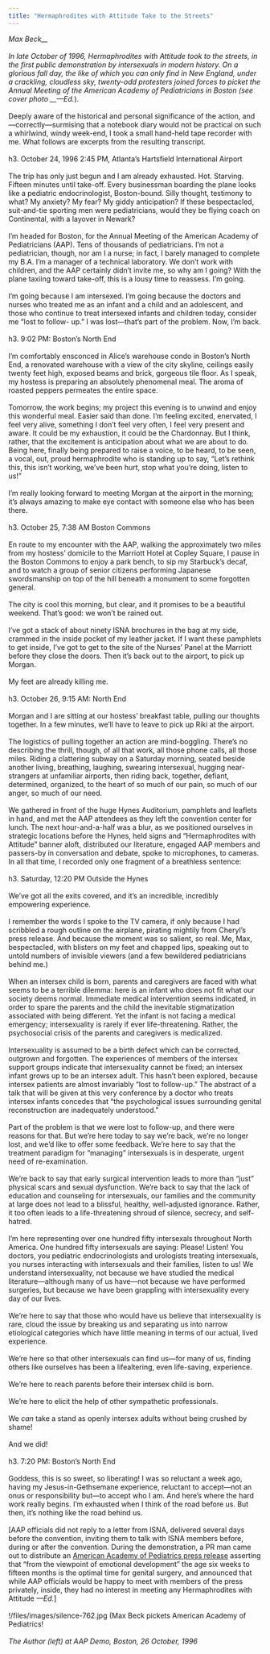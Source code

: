 ```yaml
---
title: "Hermaphrodites with Attitude Take to the Streets"
---
```


_Max Beck\_\_<br><br>In late October of 1996, Hermaphrodites with Attitude took to the streets, in the first public demonstration by intersexuals in modern history. On a glorious fall day, the like of which you can only find in New England, under a crackling, cloudless sky, twenty-odd protesters joined forces to picket the Annual Meeting of the American Academy of Pediatricians in Boston (see cover photo \_\_&#8212;Ed._).<br><br>Deeply aware of the historical and personal significance of the action, and&#8212;correctly&#8212;surmising that a notebook diary would not be practical on such a whirlwind, windy week-end, I took a small hand-held tape recorder with me. What follows are excerpts from the resulting transcript.<br><br>h3. October 24, 1996 2:45 PM, Atlanta&#8217;s Hartsfield International Airport<br><br>The trip has only just begun and I am already exhausted. Hot. Starving. Fifteen minutes until take-off. Every businessman boarding the plane looks like a pediatric endocrinologist, Boston-bound. Silly thought, testimony to what? My anxiety? My fear? My giddy anticipation? If these bespectacled, suit-and-tie sporting men were pediatricians, would they be flying coach on Continental, with a layover in Newark?<br><br>I&#8217;m headed for Boston, for the Annual Meeting of the American Academy of Pediatricians (<span class="caps">AAP</span>). Tens of thousands of pediatricians. I&#8217;m not a pediatrician, though, nor am I a nurse; in fact, I barely managed to complete my B.A. I&#8217;m a manager of a technical laboratory. We don&#8217;t work with children, and the <span class="caps">AAP</span> certainly didn&#8217;t invite me, so why am I going? With the plane taxiing toward take-off, this is a lousy time to reassess. I&#8217;m going.<br><br>I&#8217;m going because I am intersexed. I&#8217;m going because the doctors and nurses who treated me as an infant and a child and an adolescent, and those who continue to treat intersexed infants and children today, consider me &#8220;lost to follow- up.&#8221; I was lost&#8212;that&#8217;s part of the problem. Now, I&#8217;m back.<br><br>h3. 9:02 PM: Boston&#8217;s North End<br><br>I&#8217;m comfortably ensconced in Alice&#8217;s warehouse condo in Boston&#8217;s North End, a renovated warehouse with a view of the city skyline, ceilings easily twenty feet high, exposed beams and brick, gorgeous tile floor. As I speak, my hostess is preparing an absolutely phenomenal meal. The aroma of roasted peppers permeates the entire space.<br><br>Tomorrow, the work begins; my project this evening is to unwind and enjoy this wonderful meal. Easier said than done. I&#8217;m feeling excited, enervated, I feel very alive, something I don&#8217;t feel very often, I feel very present and aware. It could be my exhaustion, it could be the Chardonnay. But I think, rather, that the excitement is anticipation about what we are about to do. Being here, finally being prepared to raise a voice, to be heard, to be seen, a vocal, out, proud hermaphrodite who is standing up to say, &#8220;Let&#8217;s rethink this, this isn&#8217;t working, we&#8217;ve been hurt, stop what you&#8217;re doing, listen to us!&#8221;<br><br>I&#8217;m really looking forward to meeting Morgan at the airport in the morning; it&#8217;s always amazing to make eye contact with someone else who has been there.<br><br>h3. October 25, 7:38 AM Boston Commons<br><br>En route to my encounter with the <span class="caps">AAP</span>, walking the approximately two miles from my hostess&#8217; domicile to the Marriott Hotel at Copley Square, I pause in the Boston Commons to enjoy a park bench, to sip my Starbuck&#8217;s decaf, and to watch a group of senior citizens performing Japanese swordsmanship on top of the hill beneath a monument to some forgotten general.<br><br>The city is cool this morning, but clear, and it promises to be a beautiful weekend. That&#8217;s good: we won&#8217;t be rained out.<br><br>I&#8217;ve got a stack of about ninety <span class="caps">ISNA</span> brochures in the bag at my side, crammed in the inside pocket of my leather jacket. If I want these pamphlets to get inside, I&#8217;ve got to get to the site of the Nurses&#8217; Panel at the Marriott before they close the doors. Then it&#8217;s back out to the airport, to pick up Morgan.<br><br>My feet are already killing me.<br><br>h3. October 26, 9:15 AM: North End<br><br>Morgan and I are sitting at our hostess&#8217; breakfast table, pulling our thoughts together. In a few minutes, we&#8217;ll have to leave to pick up Riki at the airport.<br><br>The logistics of pulling together an action are mind-boggling. There&#8217;s no describing the thrill, though, of all that work, all those phone calls, all those miles. Riding a clattering subway on a Saturday morning, seated beside another living, breathing, laughing, swearing intersexual, hugging near-strangers at unfamiliar airports, then riding back, together, defiant, determined, organized, to the heart of so much of our pain, so much of our anger, so much of our need.<br><br>We gathered in front of the huge Hynes Auditorium, pamphlets and leaflets in hand, and met the <span class="caps">AAP</span> attendees as they left the convention center for lunch. The next hour-and-a-half was a blur, as we positioned ourselves in strategic locations before the Hynes, held signs and &#8220;Hermaphrodites with Attitude&#8221; banner aloft, distributed our literature, engaged <span class="caps">AAP</span> members and passers-by in conversation and debate, spoke to microphones, to cameras. In all that time, I recorded only one fragment of a breathless sentence:<br><br>h3. Saturday, 12:20 PM Outside the Hynes<br><br>We&#8217;ve got all the exits covered, and it&#8217;s an incredible, incredibly empowering experience.<br><br>I remember the words I spoke to the TV camera, if only because I had scribbled a rough outline on the airplane, pirating mightily from Cheryl&#8217;s press release. And because the moment was so salient, so real. Me, Max, bespectacled, with blisters on my feet and chapped lips, speaking out to untold numbers of invisible viewers (and a few bewildered pediatricians behind me.)<br><br>When an intersex child is born, parents and caregivers are faced with what seems to be a terrible dilemma: here is an infant who does not fit what our society deems normal. Immediate medical intervention seems indicated, in order to spare the parents and the child the inevitable stigmatization associated with being different. Yet the infant is not facing a medical emergency; intersexuality is rarely if ever life-threatening. Rather, the psychosocial crisis of the parents and caregivers is medicalized.<br><br>Intersexuality is assumed to be a birth defect which can be corrected, outgrown and forgotten. The experiences of members of the intersex support groups indicate that intersexuality cannot be fixed; an intersex infant grows up to be an intersex adult. This hasn&#8217;t been explored, because intersex patients are almost invariably &#8220;lost to follow-up.&#8221; The abstract of a talk that will be given at this very conference by a doctor who treats intersex infants concedes that &#8220;the psychological issues surrounding genital reconstruction are inadequately understood.&#8221;<br><br>Part of the problem is that we were lost to follow-up, and there were reasons for that. But we&#8217;re here today to say we&#8217;re back, we&#8217;re no longer lost, and we&#8217;d like to offer some feedback. We&#8217;re here to say that the treatment paradigm for &#8220;managing&#8221; intersexuals is in desperate, urgent need of re-examination.<br><br>We&#8217;re back to say that early surgical intervention leads to more than &#8220;just&#8221; physical scars and sexual dysfunction. We&#8217;re back to say that the lack of education and counseling for intersexuals, our families and the community at large does not lead to a blissful, healthy, well-adjusted ignorance. Rather, it too often leads to a life-threatening shroud of silence, secrecy, and self-hatred.<br><br>I&#8217;m here representing over one hundred fifty intersexals throughout North America. One hundred fifty intersexuals are saying: Please! Listen! You doctors, you pediatric endocrinologists and urologists treating intersexuals, you nurses interacting with intersexuals and their families, listen to us! We understand intersexuality, not because we have studied the medical literature&#8212;although many of us have&#8212;not because we have performed surgeries, but because we have been grappling with intersexuality every day of our lives.<br><br>We&#8217;re here to say that those who would have us believe that intersexuality is rare, cloud the issue by breaking us and separating us into narrow etiological categories which have little meaning in terms of our actual, lived experience.<br><br>We&#8217;re here so that other intersexuals can find us&#8212;for many of us, finding others like ourselves has been a lifealtering, even life-saving, experience.<br><br>We&#8217;re here to reach parents before their intersex child is born.<br><br>We&#8217;re here to elicit the help of other sympathetic professionals.<br><br>We _can_ take a stand as openly intersex adults without being crushed by shame!<br><br>And we did!<br><br>h3. 7:20 PM: Boston&#8217;s North End<br><br>Goddess, this is so sweet, so liberating! I was so reluctant a week ago, having my Jesus-in-Gethsemane experience, reluctant to accept&#8212;not an onus or responsibility but&#8212;to accept who I am. And here&#8217;s where the hard work really begins. I&#8217;m exhausted when I think of the road before us. But then, it&#8217;s nothing like the road behind us.<br><br>[AAP officials did not reply to a letter from <span class="caps">ISNA</span>, delivered several days before the convention, inviting them to talk with <span class="caps">ISNA</span> members before, during or after the convention. During the demonstration, a PR man came out to distribute an [American Academy of Pediatrics press release][1] asserting that &#8220;from the viewpoint of emotional development&#8221; the age six weeks to fifteen months is the optimal time for genital surgery, and announced that while <span class="caps">AAP</span> officials would be happy to meet with members of the press privately, inside, they had no interest in meeting any Hermaphrodites with Attitude _&#8212;Ed._]<br><br>!/files/images/silence-762.jpg (Max Beck pickets American Academy of Pediatrics!<br><br>*The Author (left) at <span class="caps">AAP</span> Demo, Boston, 26 October, 1996*<br>

 [1]: /books/chrysalis/aap